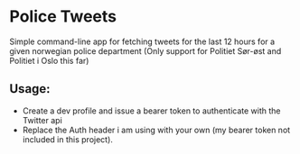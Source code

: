 # Police Tweets

Simple command-line app for fetching tweets for the last 12 hours for a given norwegian police department
(Only support for Politiet Sør-øst and Politiet i Oslo this far)

## Usage:
* Create a dev profile and issue a bearer token to authenticate with the Twitter api
* Replace the Auth header i am using with your own (my bearer token not included in this project).
